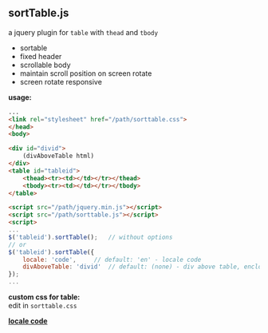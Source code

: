 sortTable.js 
---
a jquery plugin for `table` with `thead` and `tbody`
- sortable
- fixed header
- scrollable body
- maintain scroll position on screen rotate
- screen rotate responsive  
  
**usage:**  
```html
...
<link rel="stylesheet" href="/path/sorttable.css">
</head>
<body>

<div id="divid">
	(divAboveTable html)
</div>
<table id="tableid">
	<thead><tr><td></td></tr></thead>
	<tbody><tr><td></td></tr></tbody>
</table>

<script src="/path/jquery.min.js"></script>
<script src="/path/sorttable.js"></script>
<script>
...
$('tableid').sortTable(); 	// without options
// or
$('tableid').sortTable({
	locale: 'code',		// default: 'en' - locale code
	divAboveTable: 'divid'	// default: (none) - div above table, enclosed in single div
});
...
```
**custom css for table:**  
  edit in `sorttable.css`    
  
[**locale code**](https://r12a.github.io/app-subtags/)
